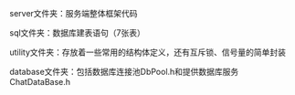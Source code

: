 
server文件夹：服务端整体框架代码

sql文件夹：数据库建表语句（7张表）

utility文件夹：存放着一些常用的结构体定义，还有互斥锁、信号量的简单封装

database文件夹：包括数据库连接池DbPool.h和提供数据库服务ChatDataBase.h
